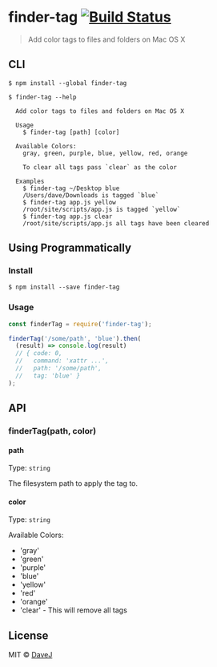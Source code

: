 # finder-tag [![Build Status](https://travis-ci.org/davej/finder-tag.svg?branch=master)](https://travis-ci.org/davej/finder-tag)

> Add color tags to files and folders on Mac OS X

## CLI

```
$ npm install --global finder-tag
```

```
$ finder-tag --help

  Add color tags to files and folders on Mac OS X

  Usage
    $ finder-tag [path] [color]

  Available Colors:
    gray, green, purple, blue, yellow, red, orange

    To clear all tags pass `clear` as the color

  Examples
    $ finder-tag ~/Desktop blue
    /Users/dave/Downloads is tagged `blue`
    $ finder-tag app.js yellow
    /root/site/scripts/app.js is tagged `yellow`
    $ finder-tag app.js clear
    /root/site/scripts/app.js all tags have been cleared
```

## Using Programmatically

### Install

```
$ npm install --save finder-tag
```


### Usage

```js
const finderTag = require('finder-tag');

finderTag('/some/path', 'blue').then(
  (result) => console.log(result)
  // { code: 0,
  //   command: 'xattr ...',
  //   path: '/some/path',
  //   tag: 'blue' }
);
```


## API

### finderTag(path, color)

#### path

Type: `string`

The filesystem path to apply the tag to.

#### color

Type: `string`

Available Colors:
  * 'gray'
  * 'green'
  * 'purple'
  * 'blue'
  * 'yellow'
  * 'red'
  * 'orange'
  * 'clear' - This will remove all tags


## License

MIT © [DaveJ](https://twitter.com/DaveJ)
